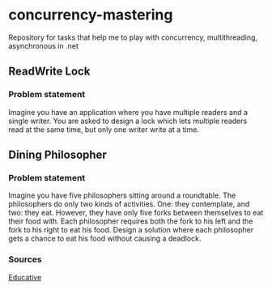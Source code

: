 # concurrency-mastering
Repository for tasks that help me to play with concurrency, multithreading, asynchronous in .net

## ReadWrite Lock
### Problem statement
Imagine you have an application where you have multiple readers and a single writer. You are asked to design a lock which lets multiple readers read at the same time, but only one writer write at a time.

## Dining Philosopher
### Problem statement
Imagine you have five philosophers sitting around a roundtable. The philosophers do only two kinds of activities. One: they contemplate, and two: they eat.
However, they have only five forks between themselves to eat their food with. Each philosopher requires both the fork to his left and the fork to his right to eat his food.
Design a solution where each philosopher gets a chance to eat his food without causing a deadlock.

### Sources
[Educative](https://www.educative.io/blog/top-five-concurrency-interview-questions-for-software-engineers)
